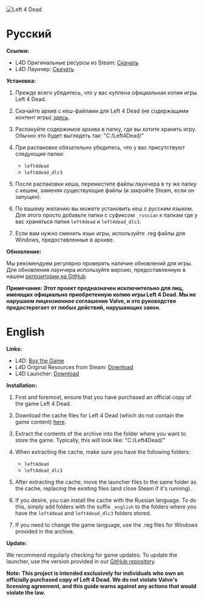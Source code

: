 ![Left 4 Dead](https://1.bp.blogspot.com/-yuBXiGAlWgk/YFWWjrKaH4I/AAAAAAAABHE/YirLMLDtGGoGepzYMgETKCkbKLHR3iGaACLcBGAsYHQ/w1200-h630-p-k-no-nu/Left4DeadBanner.jpg)
# Русский

**Ссылки:**
- L4D Оригинальные ресурсы из Steam: [Скачать](https://drive.google.com/file/d/1SNZmZaNJhLaBk9bI8d6jyk6HmdUUkzs5/view?usp=sharing)
- L4D Лаунчер: [Скачать](https://github.com/7-fs/l4d-fs/releases/download/v5.0-beta/l4d-fs.zip)

**Установка:**

1. Прежде всего убедитесь, что у вас куплена официальная копия игры Left 4 Dead.

2. Скачайте архив с кеш-файлами для Left 4 Dead (не содержащими контент игры) [здесь](https://drive.google.com/file/d/1SNZmZaNJhLaBk9bI8d6jyk6HmdUUkzs5/view?usp=sharing).

3. Распакуйте содержимое архива в папку, где вы хотите хранить игру. Обычно это будет выглядеть так:
   "C:/Left4Dead/"

4. При распаковке обязательно убедитесь, что у вас присутствуют следующие папки:
   - `left4dead`
   - `left4dead_dlc3`

5. После распаковки кеша, переместите файлы лаунчера в ту же папку с кешем, заменяя существующие файлы (и закройте Steam, если он запущен).

6. По вашему желанию вы можете установить кеш с русским языком. Для этого просто добавьте папки с суфиксом `_russian` к папкам где у вас храняться папки `left4dead` и `left4dead_dlc3`.

7. Если вам нужно сменить язык игры, используйте .reg файлы для Windows, предоставленные в архиве.

**Обновление:**

Мы рекомендуем регулярно проверять наличие обновлений для игры. Для обновления лаунчера используйте версию, предоставленную в нашем [репозитории на GitHub](https://github.com/7-fs/l4d-fs).

**Примечание: Этот проект предназначен исключительно для лиц, имеющих официально приобретенную копию игры Left 4 Dead. Мы не нарушаем лицензионное соглашение Valve, и это руководство предостерегает от любых действий, нарушающих закон.**

# English

**Links:**
- L4D: [Buy the Game](https://store.steampowered.com/app/500/Left_4_Dead/)
- L4D Original Resources from Steam: [Download](https://drive.google.com/file/d/1SNZmZaNJhLaBk9bI8d6jyk6HmdUUkzs5/view?usp=sharing)
- L4D Launcher: [Download](https://github.com/7-fs/l4d-fs/releases/download/v5.0-beta/l4d-fs.zip)

**Installation:**

1. First and foremost, ensure that you have purchased an official copy of the game Left 4 Dead.

2. Download the cache files for Left 4 Dead (which do not contain the game content) [here](https://drive.google.com/file/d/1SNZmZaNJhLaBk9bI8d6jyk6HmdUUkzs5/view?usp=sharing).

3. Extract the contents of the archive into the folder where you want to store the game. Typically, this will look like:
   "C:/Left4Dead/"

4. When extracting the cache, make sure you have the following folders:
   - `left4dead`
   - `left4dead_dlc3`

5. After extracting the cache, move the launcher files to the same folder as the cache, replacing the existing files (and close Steam if it's running).

6. If you desire, you can install the cache with the Russian language. To do this, simply add folders with the suffix `_english` to the folders where you have the `left4dead` and `left4dead_dlc3` folders stored.

7. If you need to change the game language, use the .reg files for Windows provided in the archive.

**Update:**

We recommend regularly checking for game updates. To update the launcher, use the version provided in our [GitHub repository](https://github.com/7-fs/l4d-fs).

**Note: This project is intended exclusively for individuals who own an officially purchased copy of Left 4 Dead. We do not violate Valve's licensing agreement, and this guide warns against any actions that would violate the law.**